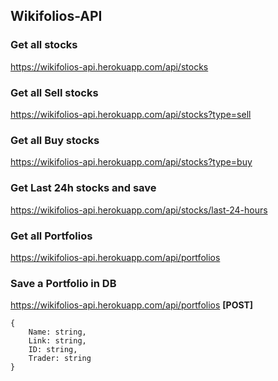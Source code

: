 ##  Wikifolios-API

### Get all stocks
https://wikifolios-api.herokuapp.com/api/stocks

### Get all Sell stocks
https://wikifolios-api.herokuapp.com/api/stocks?type=sell
### Get all Buy stocks
https://wikifolios-api.herokuapp.com/api/stocks?type=buy
### Get Last 24h stocks and save
https://wikifolios-api.herokuapp.com/api/stocks/last-24-hours

### Get all Portfolios
https://wikifolios-api.herokuapp.com/api/portfolios
### Save a Portfolio in DB
https://wikifolios-api.herokuapp.com/api/portfolios **[POST]**

    {
    	Name: string,
    	Link: string,
    	ID: string,
    	Trader: string
    }
